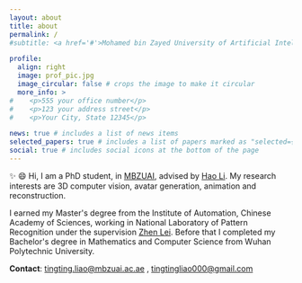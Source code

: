 ```yaml
---
layout: about
title: about
permalink: /
#subtitle: <a href='#'>Mohamed bin Zayed University of Artificial Intelligence</a>. Address. Contacts. Moto. Etc.

profile:
  align: right
  image: prof_pic.jpg
  image_circular: false # crops the image to make it circular
  more_info: >
#    <p>555 your office number</p>
#    <p>123 your address street</p>
#    <p>Your City, State 12345</p>

news: true # includes a list of news items
selected_papers: true # includes a list of papers marked as "selected={true}"
social: true # includes social icons at the bottom of the page
---
```

 

:sparkles: :smile: Hi, I am a PhD student, in [MBZUAI](https://mbzuai.ac.ae/), advised by [Hao Li](https://www.hao-li.com/Hao_Li/Hao_Li_-_about_me.html). My research interests are 3D computer vision, avatar generation, animation and reconstruction.  

I earned my Master's degree from the Institute of Automation, Chinese Academy of Sciences, working in National Laboratory of Pattern Recognition under the supervision [Zhen Lei](http://www.cbsr.ia.ac.cn/users/zlei/). Before that I completed my Bachelor's degree in Mathematics and Computer Science from Wuhan Polytechnic University.

**Contact**: tingting.liao@mbzuai.ac.ae , tingtingliao000@gmail.com